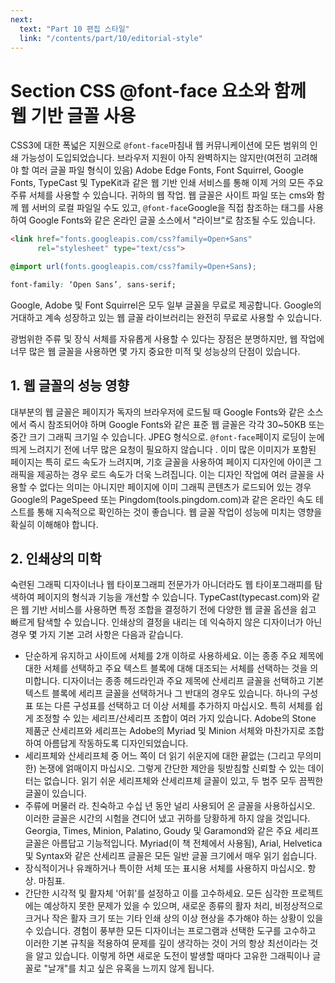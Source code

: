 ```yaml
---
next:
  text: "Part 10 편집 스타일"
  link: "/contents/part/10/editorial-style"
---
```


# Section CSS @font-face 요소와 함께 웹 기반 글꼴 사용

CSS3에 대한 폭넓은 지원으로 `@font-face`마침내 웹 커뮤니케이션에 모든 범위의 인쇄 가능성이 도입되었습니다. 브라우저 지원이 아직 완벽하지는 않지만(여전히 고려해야 할 여러 글꼴 파일 형식이 있음) Adobe Edge Fonts, Font Squirrel, Google Fonts, TypeCast 및 TypeKit과 같은 웹 기반 인쇄 서비스를 통해 이제 거의 모든 주요 주류 서체를 사용할 수 있습니다. 귀하의 웹 작업. 웹 글꼴은 사이트 파일 또는 cms와 함께 웹 서버의 로컬 파일일 수도 있고, `@font-face`Google을 직접 참조하는 태그를 사용하여 Google Fonts와 같은 온라인 글꼴 소스에서 "라이브"로 참조될 수도 있습니다.

```HTML
<link href="fonts.googleapis.com/css?family=Open+Sans"
      rel="stylesheet" type="text/css">
```

```CSS
@import url(fonts.googleapis.com/css?family=Open+Sans);
```

```CSS
font-family: ‘Open Sans’, sans-serif;
```

Google, Adobe 및 Font Squirrel은 모두 일부 글꼴을 무료로 제공합니다. Google의 거대하고 계속 성장하고 있는 웹 글꼴 라이브러리는 완전히 무료로 사용할 수 있습니다.

광범위한 주류 및 장식 서체를 자유롭게 사용할 수 있다는 장점은 분명하지만, 웹 작업에 너무 많은 웹 글꼴을 사용하면 몇 가지 중요한 미적 및 성능상의 단점이 있습니다.

## 1. 웹 글꼴의 성능 영향

대부분의 웹 글꼴은 페이지가 독자의 브라우저에 로드될 때 Google Fonts와 같은 소스에서 즉시 참조되어야 하며 Google Fonts와 같은 표준 웹 글꼴은 각각 30~50KB 또는 중간 크기 그래픽 크기일 수 있습니다. JPEG 형식으로. `@font-face`페이지 로딩이 눈에 띄게 느려지기 전에 너무 많은 요청이 필요하지 않습니다 . 이미 많은 이미지가 포함된 페이지는 특히 로드 속도가 느려지며, 기호 글꼴을 사용하여 페이지 디자인에 아이콘 그래픽을 제공하는 경우 로드 속도가 더욱 느려집니다. 이는 디자인 작업에 여러 글꼴을 사용할 수 없다는 의미는 아니지만 페이지에 이미 그래픽 콘텐츠가 로드되어 있는 경우 Google의 PageSpeed ​​또는 Pingdom(tools.pingdom.com)과 같은 온라인 속도 테스트를 통해 지속적으로 확인하는 것이 좋습니다. 웹 글꼴 작업이 성능에 미치는 영향을 확실히 이해해야 합니다.

## 2. 인쇄상의 미학

숙련된 그래픽 디자이너나 웹 타이포그래피 전문가가 아니더라도 웹 타이포그래피를 탐색하여 페이지의 형식과 기능을 개선할 수 있습니다. TypeCast(typecast.com)와 같은 웹 기반 서비스를 사용하면 특정 조합을 결정하기 전에 다양한 웹 글꼴 옵션을 쉽고 빠르게 탐색할 수 있습니다. 인쇄상의 결정을 내리는 데 익숙하지 않은 디자이너가 아닌 경우 몇 가지 기본 고려 사항은 다음과 같습니다.

- 단순하게 유지하고 사이트에 서체를 2개 이하로 사용하세요. 이는 종종 주요 제목에 대한 서체를 선택하고 주요 텍스트 블록에 대해 대조되는 서체를 선택하는 것을 의미합니다. 디자이너는 종종 헤드라인과 주요 제목에 산세리프 글꼴을 선택하고 기본 텍스트 블록에 세리프 글꼴을 선택하거나 그 반대의 경우도 있습니다. 하나의 구성표 또는 다른 구성표를 선택하고 더 이상 서체를 추가하지 마십시오. 특히 서체를 쉽게 조정할 수 있는 세리프/산세리프 조합이 여러 가지 있습니다. Adobe의 Stone 제품군 산세리프와 세리프는 Adobe의 Myriad 및 Minion 서체와 마찬가지로 조합하여 아름답게 작동하도록 디자인되었습니다.
- 세리프체와 산세리프체 중 어느 쪽이 더 읽기 쉬운지에 대한 끝없는 (그리고 무의미한) 논쟁에 얽매이지 마십시오. 그렇게 간단한 제안을 뒷받침할 신뢰할 수 있는 데이터는 없습니다. 읽기 쉬운 세리프체와 산세리프체 글꼴이 있고, 두 범주 모두 끔찍한 글꼴이 있습니다.
- 주류에 머물러 라. 친숙하고 수십 년 동안 널리 사용되어 온 글꼴을 사용하십시오. 이러한 글꼴은 시간의 시험을 견디어 냈고 귀하를 당황하게 하지 않을 것입니다. Georgia, Times, Minion, Palatino, Goudy 및 Garamond와 같은 주요 세리프 글꼴은 아름답고 기능적입니다. Myriad(이 책 전체에서 사용됨), Arial, Helvetica 및 Syntax와 같은 산세리프 글꼴은 모든 일반 글꼴 크기에서 매우 읽기 쉽습니다.
- 장식적이거나 유쾌하거나 특이한 서체 또는 표시용 서체를 사용하지 마십시오. 항상. 마침표.
- 간단한 시각적 및 활자체 '어휘'를 설정하고 이를 고수하세요. 모든 심각한 프로젝트에는 예상하지 못한 문제가 있을 수 있으며, 새로운 종류의 활자 처리, 비정상적으로 크거나 작은 활자 크기 또는 기타 인쇄 상의 이상 현상을 추가해야 하는 상황이 있을 수 있습니다. 경험이 풍부한 모든 디자이너는 프로그램과 선택한 도구를 고수하고 이러한 기본 규칙을 적용하여 문제를 깊이 생각하는 것이 거의 항상 최선이라는 것을 알고 있습니다. 이렇게 하면 새로운 도전이 발생할 때마다 고유한 그래픽이나 글꼴로 "날개"를 치고 싶은 유혹을 느끼지 않게 됩니다.
